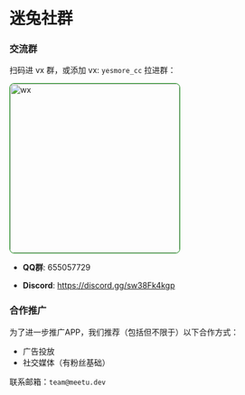 # 迷兔社群

### 交流群

扫码进 vx 群，或添加 vx: `yesmore_cc` 拉进群：
  
<img width="300" style="border: 1px solid green;border-radius: 8px;" src="https://img.aoau.top/ai-server/assets/meetu-wechat-12-13.jpg" alt="wx">

- **QQ群**: 655057729

- **Discord**: https://discord.gg/sw38Fk4kgp

### 合作推广

为了进一步推广APP，我们推荐（包括但不限于）以下合作方式：

- 广告投放
- 社交媒体（有粉丝基础）

联系邮箱：`team@meetu.dev`